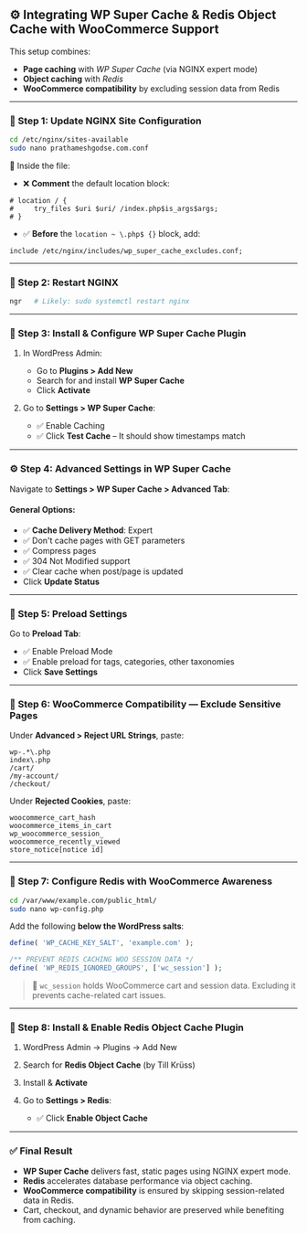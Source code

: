 
## ⚙️ Integrating WP Super Cache & Redis Object Cache with WooCommerce Support

This setup combines:

* **Page caching** with *WP Super Cache* (via NGINX expert mode)
* **Object caching** with *Redis*
* **WooCommerce compatibility** by excluding session data from Redis

---

### 🧱 Step 1: Update NGINX Site Configuration

```bash
cd /etc/nginx/sites-available
sudo nano prathameshgodse.com.conf
```

🔧 Inside the file:

* ❌ **Comment** the default location block:

```nginx
# location / {
#     try_files $uri $uri/ /index.php$is_args$args;
# }
```

* ✅ **Before** the `location ~ \.php$ {}` block, add:

```nginx
include /etc/nginx/includes/wp_super_cache_excludes.conf;
```

---

### 🔁 Step 2: Restart NGINX

```bash
ngr   # Likely: sudo systemctl restart nginx
```

---

### 🧩 Step 3: Install & Configure WP Super Cache Plugin

1. In WordPress Admin:

   * Go to **Plugins > Add New**
   * Search for and install **WP Super Cache**
   * Click **Activate**

2. Go to **Settings > WP Super Cache**:

   * ✅ Enable Caching
   * ✅ Click **Test Cache** – It should show timestamps match

---

### ⚙️ Step 4: Advanced Settings in WP Super Cache

Navigate to **Settings > WP Super Cache > Advanced Tab**:

#### General Options:

* ✅ **Cache Delivery Method**: Expert
* ✅ Don't cache pages with GET parameters
* ✅ Compress pages
* ✅ 304 Not Modified support
* ✅ Clear cache when post/page is updated
* Click **Update Status**

---

### 🚀 Step 5: Preload Settings

Go to **Preload Tab**:

* ✅ Enable Preload Mode
* ✅ Enable preload for tags, categories, other taxonomies
* Click **Save Settings**

---

### 🚫 Step 6: WooCommerce Compatibility — Exclude Sensitive Pages

Under **Advanced > Reject URL Strings**, paste:

```
wp-.*\.php
index\.php
/cart/
/my-account/
/checkout/
```

Under **Rejected Cookies**, paste:

```
woocommerce_cart_hash
woocommerce_items_in_cart
wp_woocommerce_session_
woocommerce_recently_viewed
store_notice[notice id]
```

---

### 🔐 Step 7: Configure Redis with WooCommerce Awareness

```bash
cd /var/www/example.com/public_html/
sudo nano wp-config.php
```

Add the following **below the WordPress salts**:

```php
define( 'WP_CACHE_KEY_SALT', 'example.com' );

/** PREVENT REDIS CACHING WOO SESSION DATA */
define( 'WP_REDIS_IGNORED_GROUPS', ['wc_session'] );
```

> 🧠 `wc_session` holds WooCommerce cart and session data. Excluding it prevents cache-related cart issues.

---

### 🧩 Step 8: Install & Enable Redis Object Cache Plugin

1. WordPress Admin → Plugins → Add New

2. Search for **Redis Object Cache** (by Till Krüss)

3. Install & **Activate**

4. Go to **Settings > Redis**:

   * ✅ Click **Enable Object Cache**

---

### ✅ Final Result

* **WP Super Cache** delivers fast, static pages using NGINX expert mode.
* **Redis** accelerates database performance via object caching.
* **WooCommerce compatibility** is ensured by skipping session-related data in Redis.
* Cart, checkout, and dynamic behavior are preserved while benefiting from caching.
